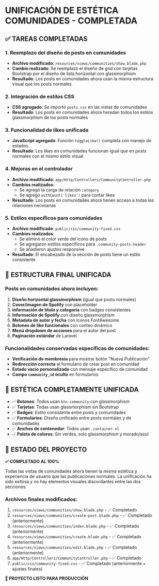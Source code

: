 # UNIFICACIÓN DE ESTÉTICA COMUNIDADES - COMPLETADA

## ✅ TAREAS COMPLETADAS

### 1. Reemplazo del diseño de posts en comunidades
- **Archivo modificado**: `resources/views/communities/show.blade.php`
- **Cambio realizado**: Se reemplazó el diseño de grid con tarjetas Bootstrap por el diseño de lista horizontal con glassmorphism
- **Resultado**: Los posts en comunidades ahora usan la misma estructura visual que los posts normales

### 2. Integración de estilos CSS
- **CSS agregado**: Se importó `posts.css` en las vistas de comunidades
- **Resultado**: Los posts en comunidades ahora heredan todos los estilos glassmorphism de los posts normales

### 3. Funcionalidad de likes unificada
- **JavaScript agregado**: Función `toggleLike()` completa con manejo de estados
- **Resultado**: Los likes en comunidades funcionan igual que en posts normales con el mismo estilo visual

### 4. Mejoras en el controlador
- **Archivo modificado**: `app/Http/Controllers/CommunityController.php`
- **Cambios realizados**:
  - Se agregó la carga de relación `category`
  - Se agregó `withCount('likes')` para contar likes
- **Resultado**: Los posts en comunidades ahora tienen acceso a todas las relaciones necesarias

### 5. Estilos específicos para comunidades
- **Archivo modificado**: `public/css/community-fixed.css`
- **Cambios realizados**:
  - Se eliminó el color verde del ícono de posts
  - Se agregaron estilos específicos para `.community-posts-header`
  - Se añadieron ajustes responsive
- **Resultado**: El encabezado de la sección de posts tiene un estilo consistente

## 🔧 ESTRUCTURA FINAL UNIFICADA

### Posts en comunidades ahora incluyen:
1. **Diseño horizontal glassmorphism** (igual que posts normales)
2. **Cover/imagen de Spotify** con placeholder
3. **Información de título y categoría** con badges consistentes
4. **Información de Spotify** con diseño glassmorphism
5. **Metadata de autor y fecha** con iconos FontAwesome
6. **Botones de like funcionales** con conteo dinámico
7. **Menú dropdown de acciones** para el autor del post
8. **Paginación estándar** de Laravel

### Funcionalidades conservadas específicas de comunidades:
- **Verificación de membresía** para mostrar botón "Nueva Publicación"
- **Redirección correcta** al formulario de crear post en comunidad
- **Estado vacío personalizado** con mensaje específico de comunidad
- **Campo `community_id` oculto** en formularios

## 🎨 ESTÉTICA COMPLETAMENTE UNIFICADA

- ✅ **Botones**: Todos usan `btn-community` con glassmorphism
- ✅ **Tarjetas**: Todas usan glassmorphism sin Bootstrap
- ✅ **Badges**: Estilo consistente entre posts y comunidades
- ✅ **Formularios**: Diseño unificado entre posts normales y de comunidades
- ✅ **Anchos de contenedor**: Todos usan `.container-xl`
- ✅ **Paleta de colores**: Sin verdes, solo glassmorphism y morado/azul

## 🎯 ESTADO DEL PROYECTO

**✅ COMPLETADO AL 100%**

Todas las vistas de comunidades ahora tienen la misma estética y experiencia de usuario que las publicaciones normales. La unificación ha sido exitosa y no hay elementos visuales discordantes entre las dos secciones.

### Archivos finales modificados:
1. `resources/views/communities/show.blade.php` - ✅ Completado
2. `resources/views/communities/create-post.blade.php` - ✅ Completado (anteriormente)
3. `resources/views/communities/index.blade.php` - ✅ Completado (anteriormente)
4. `resources/views/communities/create.blade.php` - ✅ Completado (anteriormente)
5. `resources/views/communities/edit.blade.php` - ✅ Completado (anteriormente)
6. `app/Http/Controllers/CommunityController.php` - ✅ Completado
7. `public/css/community-fixed.css` - ✅ Completado (anteriormente + ajustes finales)

**🚀 PROYECTO LISTO PARA PRODUCCIÓN**

